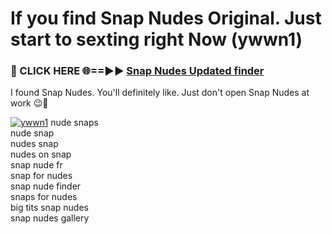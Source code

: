 # If you find Snap Nudes Original. Just start to sexting right Now (ywwn1)

<h3>🔴 CLICK HERE 🌐==►► <a href="https://tinyurl.com/mtbk5fxa" rel="nofollow">Snap Nudes Updated finder</a></h3>

I found Snap Nudes. You'll definitely like. Just don't open Snap Nudes at work 😉💬

[![ywwn1](https://i.imgur.com/Q8WKrnY.jpeg)](https://tinyurl.com/mtbk5fxa)
nude snaps<br>
nude snap<br>
nudes snap<br>
nudes on snap<br>
snap nude fr<br>
snap for nudes<br>
snap nude finder<br>
snaps for nudes<br>
big tits snap nudes<br>
snap nudes gallery